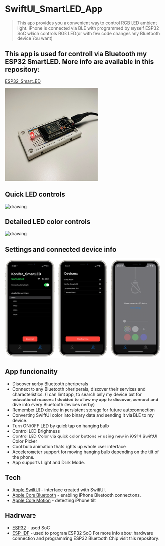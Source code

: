 # SwiftUI_SmartLED_App

>This app provides you a convenient way to control RGB LED ambient light. 
iPhone is connected via BLE with programmed by myself ESP32 SoC which controls RGB LED(or with few code changes any Bluetooth device You want)
  
## This app is used for controll via Bluetooth my ESP32 SmartLED. More info are available in this repository: 
[ESP32_SmartLED]

 <img src="device.jpg" alt="drawing" width="300"/>
 
## Quick LED controls

 <img src="quickControls.PNG" alt="drawing" width="800"/>
 
## Detailed LED color controls

<img src="detailedControls.PNG" alt="drawing" width="800"/>

## Settings and connected device info

<img src="settings.PNG" alt="drawing" width="800"/>

## App funcionality
  - Discover nerby Bluetooth pheriperals
  - Connect to any Bluetooth pheriperals, discover their services and characteristics. (I can limt app, to search only my device but for educational reasons I decided to allow my app to discover, connect and dive into every Bluetooth devices nerby)
  - Remember LED device in persistent storage for future autoconnection
  - Converting SwiftUI color into binary data and sending it via BLE to my device.
  - Turn ON/OFF LED by quick tap on hanging bulb
  - Control LED Brightness
  - Control LED Color via quick color buttons or using new in iOS14 SwiftUI Color Picker
  - Cool bulb animation thats lights up whole user interface 
  - Accelerometer support for moving hanging bulb depending on the tilt of the phone.
  - App supports Light and Dark Mode.
   

## Tech
* [Apple SwiftUI] - interface created with SwiftUI.
* [Apple Core Bluetooth] - enabling iPhone Bluetooth connections.
* [Apple Core Motion] - detecting iPhone tilt



## Hadrware 
* [ESP32] - used SoC
* [ESP-IDF] - used to program ESP32 SoC
For more info about hardware connection and programming ESP32 Bluetooth Chip visit this repository:







[Apple Core Bluetooth]: <https://developer.apple.com/documentation/corebluetooth>
[Apple Core Motion]: <https://developer.apple.com/documentation/coremotion>
[Apple SwiftUI]: <https://developer.apple.com/documentation/swiftui/>
[ESP-IDF]: <https://docs.espressif.com/projects/esp-idf/en/latest/esp32/>
[ESP32]: <https://www.espressif.com/en/products/socs/esp32>
[ESP32_SmartLED]: <https://github.com/konifer44/ESP32_SmartLED>

